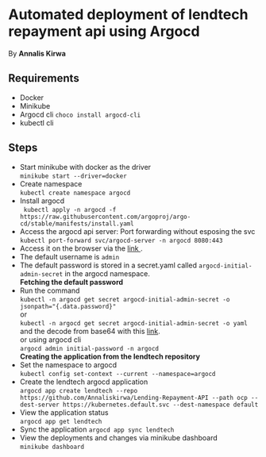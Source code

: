# Automated deployment of lendtech repayment api using Argocd
By **Annalis Kirwa**

## Requirements
* Docker
* Minikube
* Argocd cli `choco install argocd-cli`
* kubectl cli

## Steps
* Start minikube with docker as the driver  
` minikube start --driver=docker `
* Create namespace  
` kubectl create namespace argocd `
* Install argocd   
` kubectl apply -n argocd -f https://raw.githubusercontent.com/argoproj/argo-cd/stable/manifests/install.yaml`
* Access the argocd api server: Port forwarding without esposing the svc  
`kubectl port-forward svc/argocd-server -n argocd 8080:443`  
* Access it on the browser via the <a href = "https://localhost:8080">link </a>.  
* The default username is `admin`
* The default password is stored in a secret.yaml called `argocd-initial-admin-secret` in the argocd namespace.  
**Fetching the default password**  
* Run the command  
`kubectl -n argocd get secret argocd-initial-admin-secret -o jsonpath="{.data.password}"`  
or  
`kubectl -n argocd get secret argocd-initial-admin-secret -o yaml`  
and the decode from base64 with this <a href = "https://www.base64encode.org/">link</a>.  
or using argocd cli  
`argocd admin initial-password -n argocd`  
**Creating the application from the lendtech repository**
* Set the namespace to argocd  
`kubectl config set-context --current --namespace=argocd`
* Create the lendtech argocd application  
`argocd app create lendtech --repo https://github.com/Annaliskirwa/Lending-Repayment-API --path ocp --dest-server https://kubernetes.default.svc --dest-namespace default`  
* View the application status  
`argocd app get lendtech`
* Sync the application
`argocd app sync lendtech`  
* View the deployments and changes via minikube dashboard  
`minikube dashboard`
